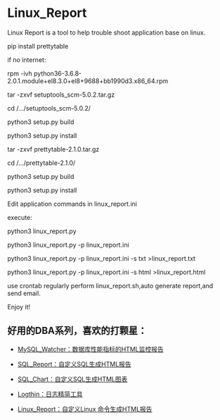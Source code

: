 # Linux_Report
Linux Report is a tool to help trouble shoot application base on linux.

pip install prettytable

if no internet:

rpm -ivh python36-3.6.8-2.0.1.module+el8.3.0+el8+9688+bb1990d3.x86_64.rpm

tar -zxvf  setuptools_scm-5.0.2.tar.gz

cd /.../setuptools_scm-5.0.2/

python3 setup.py build

python3 setup.py install

tar -zxvf  prettytable-2.1.0.tar.gz

cd /.../prettytable-2.1.0/

python3 setup.py build

python3 setup.py install

Edit application commands in linux_report.ini

execute:

python3 linux_report.py

python3 linux_report.py -p linux_report.ini

python3 linux_report.py -p linux_report.ini -s txt >linux_report.txt

python3 linux_report.py -p linux_report.ini -s html >linux_report.html

use crontab regularly perform linux_report.sh,auto generate  report,and send email.

Enjoy it! 

## 好用的DBA系列，喜欢的打颗星：

- [MySQL_Watcher：数据库性能指标的HTML监控报告](https://github.com/kinghows/MySQL_Watcher)

- [SQL_Report：自定义SQL生成HTML报告](https://github.com/kinghows/SQL_Report)

- [SQL_Chart：自定义SQL生成HTML图表](https://github.com/kinghows/SQL_Chart)

- [Logthin：日志精简工具](https://github.com/kinghows/Logthin)

- [Linux_Report：自定义Linux 命令生成HTML报告](https://github.com/kinghows/Linux_Report)

